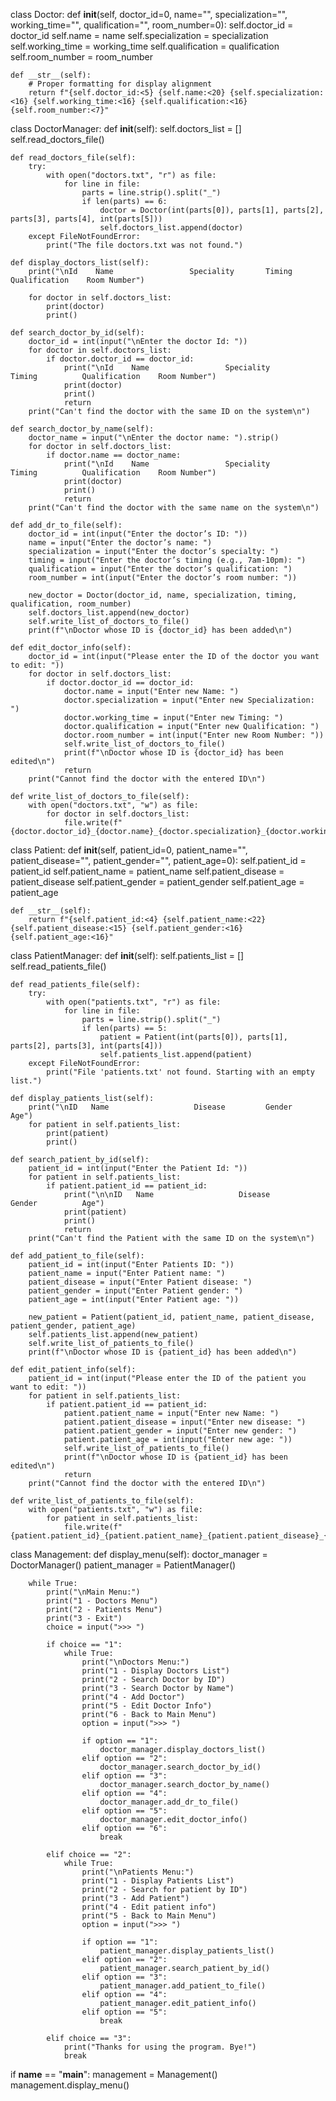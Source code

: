 class Doctor:
    def __init__(self, doctor_id=0, name="", specialization="", working_time="", qualification="", room_number=0):
        self.doctor_id = doctor_id
        self.name = name
        self.specialization = specialization
        self.working_time = working_time
        self.qualification = qualification
        self.room_number = room_number

    def __str__(self):
        # Proper formatting for display alignment
        return f"{self.doctor_id:<5} {self.name:<20} {self.specialization:<16} {self.working_time:<16} {self.qualification:<16} {self.room_number:<7}"


class DoctorManager:
    def __init__(self):
        self.doctors_list = []
        self.read_doctors_file()

    def read_doctors_file(self):
        try:
            with open("doctors.txt", "r") as file:
                for line in file:
                    parts = line.strip().split("_")
                    if len(parts) == 6:
                        doctor = Doctor(int(parts[0]), parts[1], parts[2], parts[3], parts[4], int(parts[5]))
                        self.doctors_list.append(doctor)
        except FileNotFoundError:
            print("The file doctors.txt was not found.")

    def display_doctors_list(self):
        print("\nId    Name                 Speciality       Timing          Qualification    Room Number")

        for doctor in self.doctors_list:
            print(doctor)
            print() 

    def search_doctor_by_id(self):
        doctor_id = int(input("\nEnter the doctor Id: "))
        for doctor in self.doctors_list:
            if doctor.doctor_id == doctor_id:
                print("\nId    Name                 Speciality       Timing          Qualification    Room Number")
                print(doctor)
                print()
                return
        print("Can't find the doctor with the same ID on the system\n")

    def search_doctor_by_name(self):
        doctor_name = input("\nEnter the doctor name: ").strip()
        for doctor in self.doctors_list:
            if doctor.name == doctor_name:
                print("\nId    Name                 Speciality       Timing          Qualification    Room Number")
                print(doctor)
                print()
                return
        print("Can't find the doctor with the same name on the system\n")

    def add_dr_to_file(self):
        doctor_id = int(input("Enter the doctor’s ID: "))
        name = input("Enter the doctor’s name: ")
        specialization = input("Enter the doctor’s specialty: ")
        timing = input("Enter the doctor’s timing (e.g., 7am-10pm): ")
        qualification = input("Enter the doctor’s qualification: ")
        room_number = int(input("Enter the doctor’s room number: "))

        new_doctor = Doctor(doctor_id, name, specialization, timing, qualification, room_number)
        self.doctors_list.append(new_doctor)
        self.write_list_of_doctors_to_file()
        print(f"\nDoctor whose ID is {doctor_id} has been added\n")

    def edit_doctor_info(self):
        doctor_id = int(input("Please enter the ID of the doctor you want to edit: "))
        for doctor in self.doctors_list:
            if doctor.doctor_id == doctor_id:
                doctor.name = input("Enter new Name: ")
                doctor.specialization = input("Enter new Specialization: ")
                doctor.working_time = input("Enter new Timing: ")
                doctor.qualification = input("Enter new Qualification: ")
                doctor.room_number = int(input("Enter new Room Number: "))
                self.write_list_of_doctors_to_file()
                print(f"\nDoctor whose ID is {doctor_id} has been edited\n")
                return
        print("Cannot find the doctor with the entered ID\n")

    def write_list_of_doctors_to_file(self):
        with open("doctors.txt", "w") as file:
            for doctor in self.doctors_list:
                file.write(f"{doctor.doctor_id}_{doctor.name}_{doctor.specialization}_{doctor.working_time}_{doctor.qualification}_{doctor.room_number}\n")


class Patient:
    def __init__(self, patient_id=0, patient_name="", patient_disease="", patient_gender="", patient_age=0):
        self.patient_id = patient_id
        self.patient_name = patient_name
        self.patient_disease = patient_disease
        self.patient_gender = patient_gender
        self.patient_age = patient_age

    def __str__(self):
        return f"{self.patient_id:<4} {self.patient_name:<22} {self.patient_disease:<15} {self.patient_gender:<16} {self.patient_age:<16}"

class PatientManager:
    def __init__(self):
        self.patients_list = []
        self.read_patients_file()

    def read_patients_file(self):
        try:
            with open("patients.txt", "r") as file:
                for line in file:
                    parts = line.strip().split("_")
                    if len(parts) == 5:
                        patient = Patient(int(parts[0]), parts[1], parts[2], parts[3], int(parts[4]))
                        self.patients_list.append(patient)
        except FileNotFoundError:
            print("File 'patients.txt' not found. Starting with an empty list.")

    def display_patients_list(self):
        print("\nID   Name                   Disease         Gender          Age")
        for patient in self.patients_list:
            print(patient)
            print()

    def search_patient_by_id(self):
        patient_id = int(input("Enter the Patient Id: "))
        for patient in self.patients_list:
            if patient.patient_id == patient_id:
                print("\n\nID   Name                   Disease         Gender          Age")
                print(patient)
                print()
                return
        print("Can't find the Patient with the same ID on the system\n")

    def add_patient_to_file(self):
        patient_id = int(input("Enter Patients ID: "))
        patient_name = input("Enter Patient name: ")
        patient_disease = input("Enter Patient disease: ")
        patient_gender = input("Enter Patient gender: ")
        patient_age = int(input("Enter Patient age: "))

        new_patient = Patient(patient_id, patient_name, patient_disease, patient_gender, patient_age)
        self.patients_list.append(new_patient)
        self.write_list_of_patients_to_file()
        print(f"\nDoctor whose ID is {patient_id} has been added\n")

    def edit_patient_info(self):
        patient_id = int(input("Please enter the ID of the patient you want to edit: "))
        for patient in self.patients_list:
            if patient.patient_id == patient_id:
                patient.patient_name = input("Enter new Name: ")
                patient.patient_disease = input("Enter new disease: ")
                patient.patient_gender = input("Enter new gender: ")
                patient.patient_age = int(input("Enter new age: "))
                self.write_list_of_patients_to_file()
                print(f"\nDoctor whose ID is {patient_id} has been edited\n")
                return
        print("Cannot find the doctor with the entered ID\n")

    def write_list_of_patients_to_file(self):
        with open("patients.txt", "w") as file:
            for patient in self.patients_list:
                file.write(f"{patient.patient_id}_{patient.patient_name}_{patient.patient_disease}_{patient.patient_gender}_{patient.patient_age}\n")

class Management:
    def display_menu(self):
        doctor_manager = DoctorManager()
        patient_manager = PatientManager()

        while True:
            print("\nMain Menu:")
            print("1 - Doctors Menu")
            print("2 - Patients Menu")
            print("3 - Exit")
            choice = input(">>> ")

            if choice == "1":
                while True:
                    print("\nDoctors Menu:")
                    print("1 - Display Doctors List")
                    print("2 - Search Doctor by ID")
                    print("3 - Search Doctor by Name")
                    print("4 - Add Doctor")
                    print("5 - Edit Doctor Info")
                    print("6 - Back to Main Menu")
                    option = input(">>> ")

                    if option == "1":
                        doctor_manager.display_doctors_list()
                    elif option == "2":
                        doctor_manager.search_doctor_by_id()
                    elif option == "3":
                        doctor_manager.search_doctor_by_name()
                    elif option == "4":
                        doctor_manager.add_dr_to_file()
                    elif option == "5":
                        doctor_manager.edit_doctor_info()
                    elif option == "6":
                        break

            elif choice == "2":
                while True:
                    print("\nPatients Menu:")
                    print("1 - Display Patients List")
                    print("2 - Search for patient by ID")
                    print("3 - Add Patient")
                    print("4 - Edit patient info")
                    print("5 - Back to Main Menu")
                    option = input(">>> ")

                    if option == "1":
                        patient_manager.display_patients_list()
                    elif option == "2":
                        patient_manager.search_patient_by_id()
                    elif option == "3":
                        patient_manager.add_patient_to_file()
                    elif option == "4":
                        patient_manager.edit_patient_info()
                    elif option == "5":
                        break

            elif choice == "3":
                print("Thanks for using the program. Bye!")
                break


if __name__ == "__main__":
    management = Management()
    management.display_menu()
